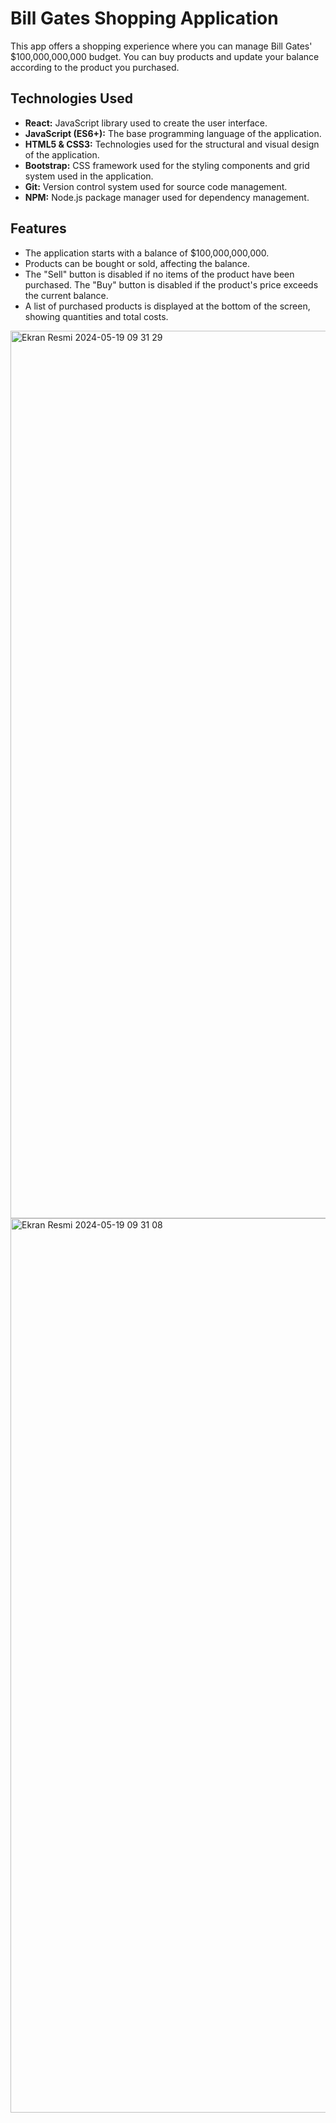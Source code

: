 # Bill Gates Shopping Application

This app offers a shopping experience where you can manage Bill Gates' $100,000,000,000 budget. You can buy products and update your balance according to the product you purchased.

## Technologies Used

- **React:** JavaScript library used to create the user interface.
- **JavaScript (ES6+):** The base programming language of the application.
- **HTML5 & CSS3:** Technologies used for the structural and visual design of the application.
- **Bootstrap:** CSS framework used for the styling components and grid system used in the application.
- **Git:** Version control system used for source code management.
- **NPM:** Node.js package manager used for dependency management.

## Features

- The application starts with a balance of $100,000,000,000.
- Products can be bought or sold, affecting the balance.
- The "Sell" button is disabled if no items of the product have been purchased. The "Buy" button is disabled if the product's price exceeds the current balance.
- A list of purchased products is displayed at the bottom of the screen, showing quantities and total costs.


<img width="1420" alt="Ekran Resmi 2024-05-19 09 31 29" src="https://github.com/tugberksavas/Patika---Frontend/assets/111705123/2b950368-0e70-49c3-bba8-f76c51d82ce1">
<img width="1431" alt="Ekran Resmi 2024-05-19 09 31 08" src="https://github.com/tugberksavas/Patika---Frontend/assets/111705123/14b2940f-4831-4633-9a87-1ac37f4d705f">
